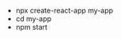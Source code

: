<!-- React APP Creation -->
<!-- --------------------------- -->

- npx create-react-app my-app
- cd my-app
- npm start

<!-- --------------------------- -->
